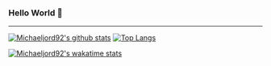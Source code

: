 ### Hello World 👋 

---

[![Michaeljord92's github stats](https://github-readme-stats.vercel.app/api?username=michaeljord92&show_icons=true&theme=cobalt&count_private=true)](https://github.com/anuraghazra/github-readme-stats)
[![Top Langs](https://github-readme-stats.vercel.app/api/top-langs/?username=michaeljord92&theme=cobalt&layout=compact&langs_count=12)](https://github.com/anuraghazra/github-readme-stats) 

[![Michaeljord92's wakatime stats](https://github-readme-stats.vercel.app/api/wakatime?username=@michaeljord92&theme=cobalt&layout=compact)](https://github.com/anuraghazra/github-readme-stats)




<!--
**michaeljord92/michaeljord92** is a ✨ _special_ ✨ repository because its `README.md` (this file) appears on your GitHub profile.

Here are some ideas to get you started:

- 🔭 I’m currently working on ...
- 🌱 I’m currently learning ...
- 👯 I’m looking to collaborate on ...
- 🤔 I’m looking for help with ...
- 💬 Ask me about ...
- 📫 How to reach me: ...
- 😄 Pronouns: ...
- ⚡ Fun fact: ...
-->
